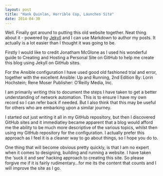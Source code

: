 ```yaml
---
layout: post
title: "Hank Quinlan, Horrible Cop, Launches Site"
date: 2014-04-30
---
```


Well. Finally got around to putting this old website together. Neat thing about it - powered by [Jekyll](http://jekyllrb.com) and I can use Markdown to author my posts. It actually is a lot easier than I thought it was going to be.

Firstly I would like to credit Jonatham McGlone as I used his wonderful guide to Creating and Hosting a Personal Site on GitHub to help me create this blog using Jekyll on GitHub sites.

For the Ansible configuration I have used good old fashioned trial and error, together with the excellent
Ansible: Up and Running, 2nd Edition
By: Lorin Hochstein; Rene Moser
Publisher: O’Reilly Media, Inc.

I am primarily writing this to document the steps I have taken to get a better understanding of network automation. This is to ensure I have my own record so I can refer back if needed. But I also think that this may be useful for others who are embarking upon a similar journey.

I started out just writing it all in my GitHub repository, but then I discovered GitHub sites and it immediatley became apparent that a blog would afford me the ability to be much more descriptive of the various topics, whilst then using my GitHub repository for the configuration. I actually prefer this approach as I feel it is a cleaner way to go about things, so I hope you do to.

One thing that will become obvious pretty quickly, is that I am no expert when it comes to designing, building and running a website. I have taken the ‘suck it and see’ hacking approach to creating this site. So please forgive me if it is fairly rudimentary…for me its the content that counts and I will improve the site as I go.
